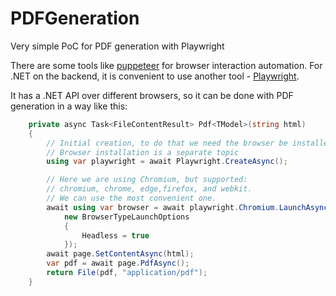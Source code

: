 # PDFGeneration
Very simple PoC for PDF generation with Playwright

There are some tools like [puppeteer](https://github.com/puppeteer/puppeteer) for browser interaction automation.
For .NET on the backend, it is convenient to use another tool - [Playwright](https://playwright.dev/docs/intro).

It has a .NET API over different browsers, so it can be done with PDF generation in a way like this:

```csharp
    private async Task<FileContentResult> Pdf<TModel>(string html)
    {
        // Initial creation, to do that we need the browser be installed
        // Browser installation is a separate topic
        using var playwright = await Playwright.CreateAsync();

        // Here we are using Chromium, but supported:
        // chromium, chrome, edge,firefox, and webkit.
        // We can use the most convenient one.
        await using var browser = await playwright.Chromium.LaunchAsync(
            new BrowserTypeLaunchOptions
            {
                Headless = true
            });
        await page.SetContentAsync(html);
        var pdf = await page.PdfAsync();
        return File(pdf, "application/pdf");
    }
```

